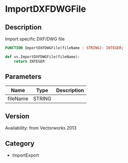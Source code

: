# ImportDXFDWGFile

## Description
Import specific DXF/DWG file

```pascal
FUNCTION ImportDXFDWGFile(fileName : STRING): INTEGER;
```

```python
def vs.ImportDXFDWGFile(fileName):
    return INTEGER
```

## Parameters
|Name|Type|Description|
|---|---|---|
|fileName|STRING|   |

## Version
Availability: from Vectorworks 2013

## Category
* ImportExport

